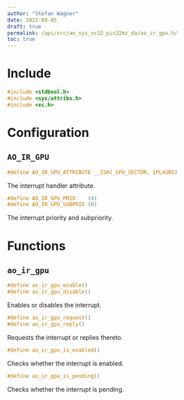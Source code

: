 ```yaml
---
author: "Stefan Wagner"
date: 2022-09-05
draft: true
permalink: /api/src/ao_sys_xc32_pic32mz_da/ao_ir_gpu.h/
toc: true
---
```


# Include

```c
#include <stdbool.h>
#include <sys/attribs.h>
#include <xc.h>
```

# Configuration

## `AO_IR_GPU`

```c
#define AO_IR_GPU_ATTRIBUTE __ISR(_GPU_VECTOR, IPL4SRS)
```

The interrupt handler attribute.

```c
#define AO_IR_GPU_PRIO    (4)
#define AO_IR_GPU_SUBPRIO (0)
```

The interrupt priority and subpriority.

# Functions

## `ao_ir_gpu`

```c
#define ao_ir_gpu_enable()
#define ao_ir_gpu_disable()
```

Enables or disables the interrupt.

```c
#define ao_ir_gpu_request()
#define ao_ir_gpu_reply()
```

Requests the interrupt or replies thereto.

```c
#define ao_ir_gpu_is_enabled()
```

Checks whether the interrupt is enabled.

```c
#define ao_ir_gpu_is_pending()
```

Checks whether the interrupt is pending.
